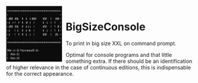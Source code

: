 <img width="150" height="150" align="left" style="float: left; margin: 0 10px 0 0;" alt="MS-DOS logo" src="https://github.com/Gesichtseintopf/BigSizeConsole/blob/main/Screenshot%202023-04-24%20105102.png">   

# BigSizeConsole
To print in big size XXL on command prompt.

Optimal for console programs and that little something extra. If there should be an identification of higher relevance in the case of continuous editions, this is indispensable for the correct appearance.
